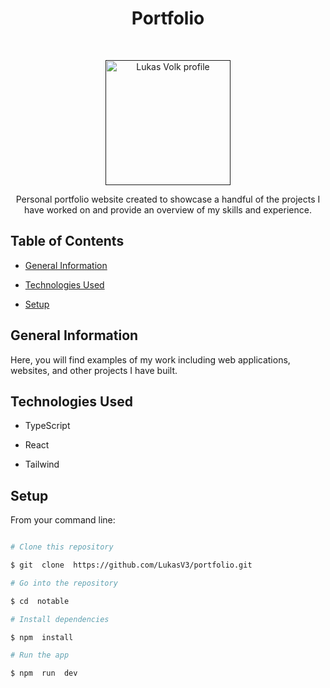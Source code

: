 <h1 align="center">Portfolio</h1>

<br>

<p align="center">
    <a href="">
        <img src="/public/favicon.png?raw=true" width="200" alt="Lukas Volk profile">
    </a>
</p>

<p align="center">
    Personal portfolio website created to showcase a handful of the projects I have worked on and provide an overview of my skills and experience.
</p>

## Table of Contents

- [General Information](#general-information)

- [Technologies Used](#technologies-used)

- [Setup](#setup)

## General Information

Here, you will find examples of my work including web applications, websites, and other projects I have built.

## Technologies Used

- TypeScript

- React

- Tailwind

## Setup

From your command line:

```bash

# Clone this repository

$ git  clone  https://github.com/LukasV3/portfolio.git

# Go into the repository

$ cd  notable

# Install dependencies

$ npm  install

# Run the app

$ npm  run  dev

```
